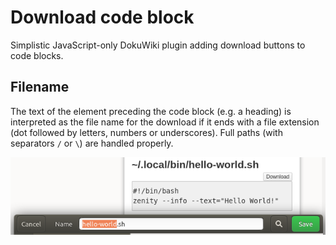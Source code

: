 # Download code block

Simplistic JavaScript-only DokuWiki plugin adding download buttons to code
blocks.

## Filename

The text of the element preceding the code block (e.g. a heading) is interpreted
as the file name for the download if it ends with a file extension (dot followed
by letters, numbers or underscores). Full paths (with separators `/` or `\`) are
handled properly.

![screenshot](screenshot.png)